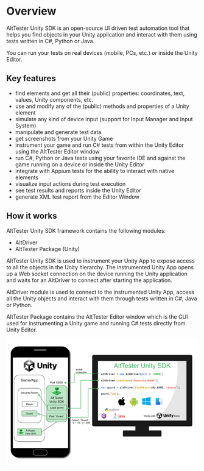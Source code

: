 # Overview

AltTester Unity SDK is an open-source UI driven test automation tool that helps you find objects in your Unity application and interact with them using tests written in C#, Python or Java.

You can run your tests on real devices (mobile, PCs, etc.) or inside the Unity Editor.


## Key features

- find elements and get all their (public) properties: coordinates, text, values, Unity components, etc.
- use and modify any of the (public) methods and properties of a Unity element
- simulate any kind of device input (support for Input Manager and Input System)
- manipulate and generate test data
- get screenshots from your Unity Game
- instrument your game and run C# tests from within the Unity Editor using the AltTester Editor window
- run C#, Python or Java tests using your favorite IDE and against the game running on a device or inside the Unity Editor
- integrate with Appium tests for the ability to interact with native elements
- visualize input actions during test execution
- see test results and reports inside the Unity Editor
- generate XML test report from the Editor Window


## How it works

AltTester Unity SDK framework contains the following modules:

* AltDriver
* AltTester Package (Unity)
<!--
* AltProxy
-->

AltTester Unity SDK is used to instrument your Unity App to expose access to all the objects in the Unity hierarchy. The instrumented Unity App opens up a Web socket connection on the device running the Unity application and waits for an AltDriver to connect after starting the application.

AltDriver module is used to connect to the instrumented Unity App, access all the Unity objects and interact with them through tests written in C#, Java or Python.

AltTester Package contains the AltTester Editor window which is the GUI used for instrumenting a Unity game and running C# tests directly from Unity Editor.

<!--
The AltProxy module is used to create the bridge between the tests and the instrumented Unity App. It acts as a websocket server that facilitates communication between AltDriver (tests) and AltTester Unity SDK (instrumented Unity app).
-->

![Architecture](../_static/img/overview/architecture.png)
